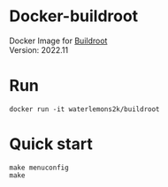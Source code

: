 # Docker-buildroot
Docker Image for [Buildroot](https://buildroot.org)  
Version: 2022.11
# Run
```
docker run -it waterlemons2k/buildroot
```
# Quick start
```
make menuconfig
make
```